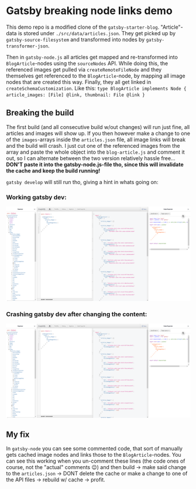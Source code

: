 # Gatsby breaking node links demo

This demo repo is a modified clone of the `gatsby-starter-blog`.
"Article"-data is stored under `./src/data/articles.json`.
They get picked up by `gatsby-source-filesystem` and transformed into nodes by `gatsby-transformer-json`.

Then in `gatsby-node.js` all articles get mapped and re-transformed into `BlogArticle`-nodes using the `sourceNodes` API.
While doing this, the referenced images get pulled via `createRemoteFileNode` and they themselves get referenced to the `BlogArticle`-node, by mapping all image nodes that are created this way. Finally, they all get linked in `createSchemaCustomization`.
Like this:
`type BlogArticle implements Node { article_images: [File] @link, thumbnail: File @link }`

## Breaking the build

The first build (and all consecutive build w/out changes) will run just fine, all articles and images will show up. If you then however make a change to one of the `images`-arrays inside the `articles.json` file, all image links will break and the build will crash. I just cut one of the referenced images from the array and paste the whole object into the `blog-article.js` and comment it out, so I can alternate between the two version relatively hassle free...
**DON'T paste it into the gatsby-node.js-file tho, since this will invalidate the cache and keep the build running!**

`gatsby develop` will still run tho, giving a hint in whats going on:

### Working gatsby dev:

![working](./readme-content/gatsby-dev-working.png)

### Crashing gatsby dev after changing the content:

![working](./readme-content/gatsby-dev-crashing.png)

## My fix

In `gatsby-node` you can see some commented code, that sort of manually gets cached image nodes and links those to the `BlogArticle`-nodes. You can see this working when you un-comment these lines (the code ones of course, not the "actual" comments 😉) and then build -> make said change to the `articles.json` -> DONT delete the cache or make a change to one of the API files -> rebuild w/ cache -> profit.
